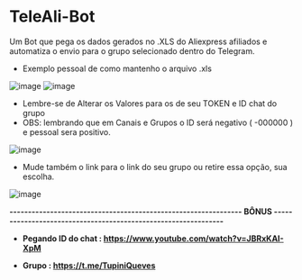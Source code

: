 # TeleAli-Bot
Um Bot que pega os dados gerados no .XLS do Aliexpress afiliados e automatiza o envio para o grupo selecionado dentro do Telegram.

- Exemplo pessoal de como mantenho o arquivo .xls

![image](https://github.com/Lkbsst/TeleAli-Bot/assets/131914485/a11cbb0c-4470-40e7-9495-cb43a130c160)
![image](https://github.com/Lkbsst/TeleAli-Bot/assets/131914485/a3c5b0c8-8115-4c59-8c09-f283b3390d32)

- Lembre-se de Alterar os Valores para os de seu TOKEN e ID chat do grupo <br>
- OBS: lembrando que em Canais e Grupos o ID será negativo ( -000000 ) e pessoal sera positivo.

![image](https://github.com/Lkbsst/TeleAli-Bot/assets/131914485/cf067ce9-63f0-4564-9b48-27cfe6d942e7)

- Mude também o link para o link do seu grupo ou retire essa opção, sua escolha.

![image](https://github.com/Lkbsst/TeleAli-Bot/assets/131914485/8be938ab-45e2-4b94-9630-fa36833406c0)



<b> --------------------------------------------------------------- BÔNUS ---------------------------------------------------------------

- Pegando ID do chat : https://www.youtube.com/watch?v=JBRxKAI-XpM

- Grupo : https://t.me/TupiniQueves
